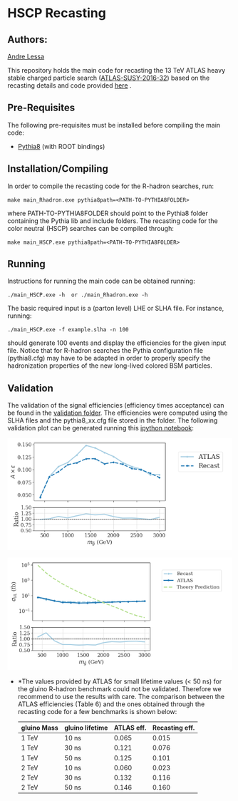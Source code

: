 # HSCP Recasting #

## Authors: ##
[Andre Lessa](mailto:andre.lessa@ufabc.edu.br)

This repository holds the main code for recasting the 13 TeV ATLAS heavy stable charged particle
search ([ATLAS-SUSY-2016-32](http://atlas.web.cern.ch/Atlas/GROUPS/PHYSICS/PAPERS/SUSY-2016-32/))
based on the recasting details and code provided [here](http://atlas.web.cern.ch/Atlas/GROUPS/PHYSICS/PAPERS/SUSY-2016-32/hepdata_info.pdf) .

## Pre-Requisites ##

The following pre-requisites must be installed before compiling the main code:

  * [Pythia8](http://home.thep.lu.se/~torbjorn/pythia8/) (with ROOT bindings)

## Installation/Compiling ##

In order to compile the recasting code for the R-hadron searches, run:

```
make main_Rhadron.exe pythia8path=<PATH-TO-PYTHIA8FOLDER>
```

where PATH-TO-PYTHIA8FOLDER should point to the Pythia8 folder containing the Pythia lib and include folders.
The recasting code for the color neutral (HSCP) searches can be compiled through:

```
make main_HSCP.exe pythia8path=<PATH-TO-PYTHIA8FOLDER>
```


## Running ##

Instructions for running the main code can be obtained running:

```
./main_HSCP.exe -h  or ./main_Rhadron.exe -h
```

The basic required input is a (parton level) LHE or SLHA file.
For instance, running:

```
./main_HSCP.exe -f example.slha -n 100
```

should generate 100 events and display the efficiencies for the given input file.
Notice that for R-hadron searches the Pythia configuration file (pythia8.cfg) may have to be adapted
in order to properly specify the hadronization properties of the new long-lived colored BSM particles.


## Validation ##

The validation of the signal efficiencies (efficiency times acceptance) can be found in the [validation folder](validation).
The efficiencies were computed using the SLHA files and the pythia8_xx.cfg file stored in the folder.
The following validation plot can be generated running this [ipython notebook](validation/validationGluino.ipynb):


![Alt text](validation/gluino_eff.png?raw=true "Validation Plot for Efficiencies")

![Alt text](validation/gluino_UL.png?raw=true "Validation Plot for Upper Limits")

* *The values provided by ATLAS for small lifetime values (< 50 ns) for the gluino R-hadron benchmark could not be validated.
  Therefore we recommend to use the results with care. The comparison between the ATLAS efficiencies (Table 6) and 
  the ones obtained through the recasting code for a few benchmarks is shown below:

  | gluino Mass | gluino lifetime | ATLAS eff. | Recasting eff. |
  | ----------- | --------------- | ---------- | -------------- |
  |   1 TeV     |      10 ns      |   0.065    |   0.015        |
  |   1 TeV     |      30 ns      |   0.121    |   0.076        |
  |   1 TeV     |      50 ns      |   0.125    |   0.101        |
  |   2 TeV     |      10 ns      |   0.060    |   0.023        |
  |   2 TeV     |      30 ns      |   0.132    |   0.116        |
  |   2 TeV     |      50 ns      |   0.146    |   0.160        |







